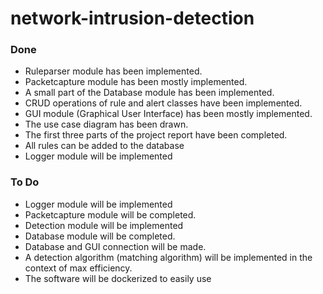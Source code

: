 # network-intrusion-detection

### Done
- Ruleparser module has been implemented.
- Packetcapture module has been mostly implemented.
- A small part of the Database module has been implemented.
- CRUD operations of rule and alert classes have been implemented.
- GUI module (Graphical User Interface) has been mostly implemented.
- The use case diagram has been drawn.
- The first three parts of the project report have been completed.
- All rules can be added to the database
- Logger module will be implemented

### To Do
- Logger module will be implemented
- Packetcapture module will be completed.
- Detection module will be implemented
- Database module will be completed.
- Database and GUI connection will be made.
- A detection algorithm (matching algorithm) will be implemented in the context of max efficiency.
- The software will be dockerized to easily use 